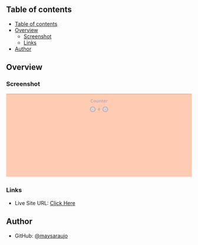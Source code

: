 ## Table of contents

- [Table of contents](#table-of-contents)
- [Overview](#overview)
  - [Screenshot](#screenshot)
  - [Links](#links)
- [Author](#author)

## Overview

### Screenshot

![screenshot](./assets/img/screenshot.png)

### Links

- Live Site URL: [Click Here](https://counter-jsn.netlify.app/)

## Author

- GitHub: [@maysaraujo](https://github.com/maysaraujo)
